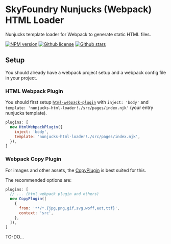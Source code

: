 # SkyFoundry Nunjucks (Webpack) HTML Loader

Nunjucks template loader for Webpack to generate static HTML files.

[![NPM version][npm-image]][npm-url]
[![Github license][github-license-image]][github-url]
[![Github stars][github-image]][github-url]

## Setup

You should already have a webpack project setup and a webpack config file in your project.

### HTML Webpack Plugin

You should first setup [`html-webpack-plugin`](https://github.com/jantimon/html-webpack-plugin) with `inject: 'body'` and `template: 'nunjucks-html-loader!./src/pages/index.njk'` (your entry nunjucks template).

```js
plugins: [
  new HtmlWebpackPlugin({
    inject: 'body',
    template: 'nunjucks-html-loader!./src/pages/index.njk',
  }),
]
```

### Webpack Copy Plugin

For images and other assets, the [CopyPlugin](https://github.com/webpack-contrib/copy-webpack-plugin) is best suited for this.

The recommended options are:

```js
plugins: [
  // ... (html webpack plugin and others)
  new CopyPlugin([
    {
      from: '**/*.{jpg,png,gif,svg,woff,eot,ttf}',
      context: 'src',
    },
  ]),
]
```

TO-DO...

[npm-url]: https://www.npmjs.com/package/@sky-foundry/nunjucks-html-loader
[npm-image]: https://img.shields.io/npm/v/@sky-foundry/nunjucks-html-loader.svg
[github-url]: https://github.com/sky-foundry/nunjucks-html-loader
[github-image]: https://img.shields.io/github/stars/sky-foundry/nunjucks-html-loader.svg?style=social&label=Star
[github-license-image]: https://img.shields.io/github/license/sky-foundry/nunjucks-html-loader.svg
